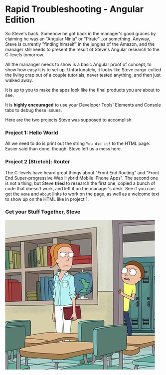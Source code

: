 # Rapid Troubleshooting - Angular Edition

So Steve's back.  Somehow he got back in the manager's good graces by claiming he was an "Angular Ninja" or "Pirate"...or something.  Anyway, Steve is currently "finding himself" in the jungles of the Amazon, and the manager still needs to present the result of Steve's Angular research to the C-levels tomorrow.

All the mananger needs to show is a basic Angular proof of concept, to show how easy it is to set up.  Unfortunately, it looks like Steve cargo-culted the living crap out of a couple tutorials, never tested anything, and then just walked away.

It is up to you to make the apps look like the final products you are about to see.

It is **highly encouraged** to use your Developer Tools' Elements and Console tabs to debug these issues.

Here are the two projects Steve was supposed to accomplish:

### Project 1: Hello World

All we need to do is print out the string `You did it!` to the HTML page.  Easier said than done, though.  Steve left us a mess here.

### Project 2 (Stretch): Router

The C-levels have heard great things about "Front End Routing" and "Front End Super-progressive Web Hybrid Mobile iPhone Apps".  The second one is not a thing, but Steve **tried** to research the first one, copied a bunch of code that doesn't work, and left it on the manager's desk.  See if you can get the `Home` and `About` links to work on the page, as well as a welcome text to show up on the HTML like in project 1.

### Get your Stuff Together, Steve

![Put it in a backpack, so...so it's together](./inABackpack.jpg)
